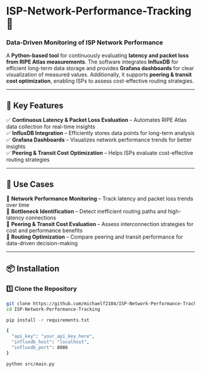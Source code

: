# ISP-Network-Performance-Tracking 🚀  

### **Data-Driven Monitoring of ISP Network Performance**  
A **Python-based tool** for continuously evaluating **latency and packet loss from RIPE Atlas measurements**. The software integrates **InfluxDB** for efficient long-term data storage and provides **Grafana dashboards** for clear visualization of measured values. Additionally, it supports **peering & transit cost optimization**, enabling ISPs to assess cost-effective routing strategies.  

---

## **🌟 Key Features**  
✅ **Continuous Latency & Packet Loss Evaluation** – Automates RIPE Atlas data collection for real-time insights  
✅ **InfluxDB Integration** – Efficiently stores data points for long-term analysis  
✅ **Grafana Dashboards** – Visualizes network performance trends for better insights  
✅ **Peering & Transit Cost Optimization** – Helps ISPs evaluate cost-effective routing strategies  

---

## **📌 Use Cases**  
📍 **Network Performance Monitoring** – Track latency and packet loss trends over time  
📍 **Bottleneck Identification** – Detect inefficient routing paths and high-latency connections  
📍 **Peering & Transit Cost Evaluation** – Assess interconnection strategies for cost and performance benefits  
📍 **Routing Optimization** – Compare peering and transit performance for data-driven decision-making  

---

## **📦 Installation**  

### **1️⃣ Clone the Repository**  
```bash
git clone https://github.com/michaelf2104/ISP-Network-Performance-Tracking.git
cd ISP-Network-Performance-Tracking

pip install -r requirements.txt

{
  "api_key": "your_api_key_here",
  "influxdb_host": "localhost",
  "influxdb_port": 8086
}

python src/main.py

